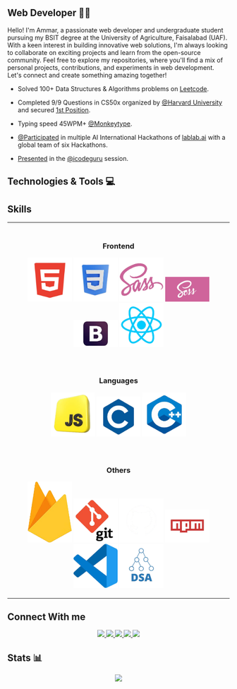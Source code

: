 ## Web Developer 👨‍💻

<p>
    Hello! I'm Ammar, a passionate web developer and undergraduate student pursuing my BSIT degree at the University of Agriculture, Faisalabad (UAF). With a keen interest in building innovative web solutions, I'm always looking to collaborate on exciting projects and learn from the open-source community. Feel free to explore my repositories, where you'll find a mix of personal projects, contributions, and experiments in web development. Let's connect and create something amazing together!
</p>


- Solved 100+ Data Structures & Algorithms problems on [Leetcode](https://leetcode.com/iammar911/).

- Completed 9/9 Questions in CS50x organized by [@Harvard University](https://www.harvard.edu/) and secured [1st Position](https://www.linkedin.com/posts/ch-ammar-a1115527b_cs50x-puzzleday-harvard-activity-7185500165296857088-B8RA?utm_source=share&utm_medium=member_desktop).

- Typing speed 45WPM+ [@Monkeytype](https://monkeytype.com/profile/iammar99/).

- [@Participated](https://lablab.ai/u/@iammar) in multiple AI International Hackathons of [lablab.ai](https://lablab.ai/) with a global team of six Hackathons.

- [Presented](https://www.linkedin.com/posts/ch-ammar-a1115527b_icodeguru-leetcode-validparenthesesstring-activity-7204806350973927424-VUPf?utm_source=share&utm_medium=member_desktop) in the [@icodeguru](https://icodeguru.weebly.com/) session.


## Technologies & Tools 💻

## Skills

<table style="width: 100%; border-collapse: collapse;" align="center">
  <tr>
    <td style="text-align: center; padding: 20px;">
      <h3>Frontend</h3>
      <img src="./Assets/html.png" alt="HTML" style="width: 100px;">
      <img src="./Assets/css.png" alt="CSS" style="width: 100px;">
      <img src="./Assets/sass.png" alt="Sass" style="width: 100px;">
      <img src="./Assets/scss.png" alt="SCSS" style="width: 100px;">
      <img src="./Assets/bootstrap.png" alt="Bootstrap" style="width: 100px;">
      <img src="./Assets/react.png" alt="React" style="width: 100px;">
    </td>
  </tr>
  <tr>
    <td style="text-align: center; padding: 20px;">
      <h3>Languages</h3>
      <img src="./Assets/js.png" alt="JavaScript" style="width: 100px;">
      <img src="./Assets/c.png" alt="C" style="width: 100px;">
      <img src="./Assets/c_plus.png" alt="C++" style="width: 100px;">
    </td>
  </tr>
  <tr>
    <td style="text-align: center; padding: 20px;">
      <h3>Others</h3>
      <img src="./Assets/firebase.png" alt="Firebase" style="width: 100px;">
      <img src="./Assets/git.png" alt="Git" style="width: 100px;">
      <img src="./Assets/github.png" alt="GitHub" style="width: 100px;">
      <img src="./Assets/npm.png" alt="npm" style="width: 100px;">
      <img src="./Assets/vs_code.png" alt="VS Code" style="width: 100px;">
      <img src="./Assets/dsa.png" alt="DSA" style="width: 100px;">
    </td>
  </tr>
</table>



## Connect With me

<div align="center">
    <a href="https://iammar99.github.io/My_Portfolio/" target="_blank">
        <img src="https://img.shields.io/badge/ammar.com-023e8a?style=flat&logo=Google-Chrome&logoColor=white   ">
    </a>
    <a href="https://www.linkedin.com/in/ch-ammar-a1115527b/" target="_blank">
        <img src="https://img.shields.io/badge/Ch Ammar-0077B5?style=flat&logo=Linkedin&logoColor=white   ">
    </a>
    <a href="mailto:ammarbashaar99@gmail.com" target="_blank">
        <img src="https://img.shields.io/badge/ammarbashaar99@gmail.com-666666?style=flat&logo=Gmail&logoColor=white   ">
    </a>
    <a href="https://leetcode.com/iammar911/" target="_blank">
        <img src="https://img.shields.io/badge/iammar911-FFA116?style=flat&logo=Leetcode&logoColor=white   ">
    </a>
    <a href="https://discord.com/users/1244256116263620633" target="_blank">
        <img src="https://img.shields.io/badge/ammar-4361ee?style=flat&logo=Discord&logoColor=white   ">
    </a>
</div>


## Stats 📊

<div align="center">
    <img src="https://github-readme-stats.vercel.app/api/top-langs/?username=iammar99&hide_progress=false">
</div>